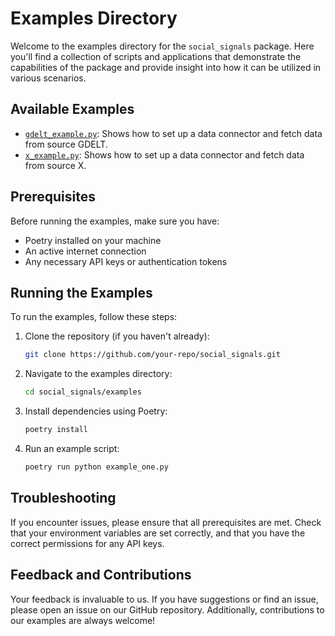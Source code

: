 # Examples Directory

Welcome to the examples directory for the `social_signals` package. Here you'll find a collection of scripts and applications that demonstrate the capabilities of the package and provide insight into how it can be utilized in various scenarios.

## Available Examples

- [`gdelt_example.py`](gdelt_example.py): Shows how to set up a data connector and fetch data from source GDELT.
- [`x_example.py`](x_example.py): Shows how to set up a data connector and fetch data from source X.

## Prerequisites

Before running the examples, make sure you have:
- Poetry installed on your machine
- An active internet connection
- Any necessary API keys or authentication tokens

## Running the Examples

To run the examples, follow these steps:

1. Clone the repository (if you haven't already):
   ```bash
   git clone https://github.com/your-repo/social_signals.git
   ```
2. Navigate to the examples directory:
   ```bash
   cd social_signals/examples
   ```
3. Install dependencies using Poetry:
   ```bash
   poetry install
   ```
4. Run an example script:
   ```bash
   poetry run python example_one.py
   ```

## Troubleshooting

If you encounter issues, please ensure that all prerequisites are met. Check that your environment variables are set correctly, and that you have the correct permissions for any API keys.

## Feedback and Contributions

Your feedback is invaluable to us. If you have suggestions or find an issue, please open an issue on our GitHub repository. Additionally, contributions to our examples are always welcome!